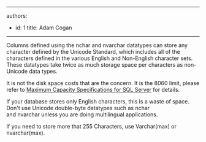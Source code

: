 

---
authors:
  - id: 1
    title: Adam Cogan
---




<span class='intro'> Columns defined using the nchar and nvarchar&#160;datatypes can store any character defined by the Unicode Standard, which includes all of the characters defined in the various English and Non-English character sets. These datatypes take twice as much storage space per characters as non-Unicode data types.<br> </span>

<p>​It is not the disk space costs that are the concern. It is the 8060 limit, please refer to&#160;<a href="https&#58;//docs.microsoft.com/en-us/sql/sql-server/maximum-capacity-specifications-for-sql-server?redirectedfrom=MSDN&amp;view=sql-server-ver15">Maximum Capacity Specifications for SQL Server​</a>&#160;for details.</p><p>​If your database stores only English characters, this is a waste of space. Don't use Unicode double-byte datatypes such as nchar and&#160;nvarchar&#160;unless you are doing multilingual applications.<br></p><p>If you need to store more that 255 Characters, use Varchar(max) or nvarchar(max).<br></p>


